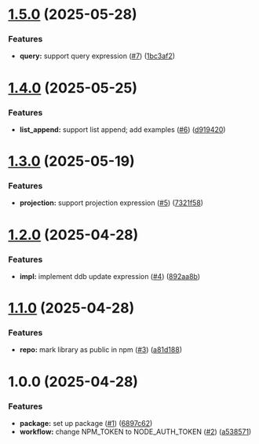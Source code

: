# [1.5.0](https://github.com/Nan0416/ddb-utils/compare/v1.4.0...v1.5.0) (2025-05-28)


### Features

* **query:** support query expression ([#7](https://github.com/Nan0416/ddb-utils/issues/7)) ([1bc3af2](https://github.com/Nan0416/ddb-utils/commit/1bc3af2457c0cb23b02b5b51d3536170d0225f17))

# [1.4.0](https://github.com/Nan0416/ddb-utils/compare/v1.3.0...v1.4.0) (2025-05-25)


### Features

* **list_append:** support list append; add examples ([#6](https://github.com/Nan0416/ddb-utils/issues/6)) ([d919420](https://github.com/Nan0416/ddb-utils/commit/d919420824ca89ab978df76ee9ac665699997c92))

# [1.3.0](https://github.com/Nan0416/ddb-utils/compare/v1.2.0...v1.3.0) (2025-05-19)


### Features

* **projection:** support projection expression ([#5](https://github.com/Nan0416/ddb-utils/issues/5)) ([7321f58](https://github.com/Nan0416/ddb-utils/commit/7321f58087cb9ee409e109dc60349b2a37f39277))

# [1.2.0](https://github.com/Nan0416/ddb-utils/compare/v1.1.0...v1.2.0) (2025-04-28)


### Features

* **impl:** implement ddb update expression ([#4](https://github.com/Nan0416/ddb-utils/issues/4)) ([892aa8b](https://github.com/Nan0416/ddb-utils/commit/892aa8bf1be703aababe394cab7be736bc98521b))

# [1.1.0](https://github.com/Nan0416/ddb-utils/compare/v1.0.0...v1.1.0) (2025-04-28)


### Features

* **repo:** mark library as public in npm ([#3](https://github.com/Nan0416/ddb-utils/issues/3)) ([a81d188](https://github.com/Nan0416/ddb-utils/commit/a81d188c5437c4548f8fbad82ea05aa56000b6dc))

# 1.0.0 (2025-04-28)


### Features

* **package:** set up package ([#1](https://github.com/Nan0416/ddb-utils/issues/1)) ([6897c62](https://github.com/Nan0416/ddb-utils/commit/6897c62a6e709e69778a778d634a18fec085e1e2))
* **workflow:** change NPM_TOKEN to NODE_AUTH_TOKEN ([#2](https://github.com/Nan0416/ddb-utils/issues/2)) ([a538571](https://github.com/Nan0416/ddb-utils/commit/a538571c7fc83c6e89dc8470ac1912acd55dbe8f))
